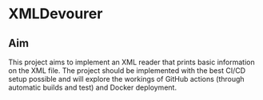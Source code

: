 # XMLDevourer

## Aim
This project aims to implement an XML reader that prints basic information on the XML file. The project should be implemented with the best CI/CD setup possible and will explore the workings of GitHub actions (through automatic builds and test) and Docker deployment.
